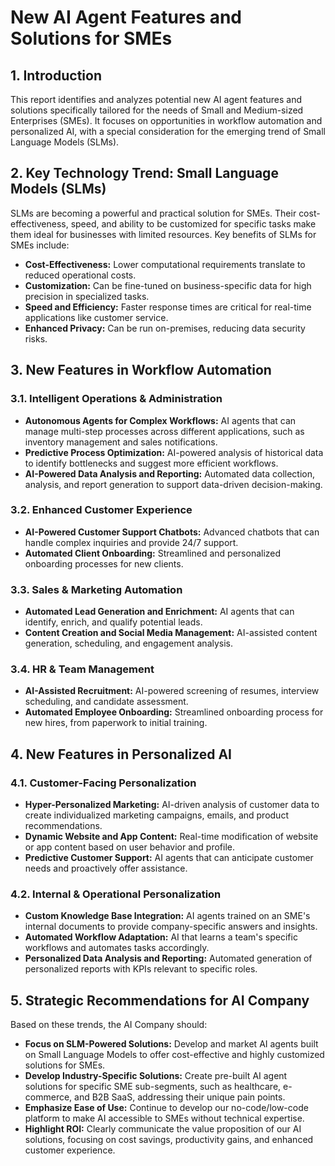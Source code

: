 # New AI Agent Features and Solutions for SMEs

## 1. Introduction

This report identifies and analyzes potential new AI agent features and solutions specifically tailored for the needs of Small and Medium-sized Enterprises (SMEs). It focuses on opportunities in workflow automation and personalized AI, with a special consideration for the emerging trend of Small Language Models (SLMs).

## 2. Key Technology Trend: Small Language Models (SLMs)

SLMs are becoming a powerful and practical solution for SMEs. Their cost-effectiveness, speed, and ability to be customized for specific tasks make them ideal for businesses with limited resources. Key benefits of SLMs for SMEs include:

*   **Cost-Effectiveness:** Lower computational requirements translate to reduced operational costs.
*   **Customization:** Can be fine-tuned on business-specific data for high precision in specialized tasks.
*   **Speed and Efficiency:** Faster response times are critical for real-time applications like customer service.
*   **Enhanced Privacy:** Can be run on-premises, reducing data security risks.

## 3. New Features in Workflow Automation

### 3.1. Intelligent Operations & Administration

*   **Autonomous Agents for Complex Workflows:** AI agents that can manage multi-step processes across different applications, such as inventory management and sales notifications.
*   **Predictive Process Optimization:** AI-powered analysis of historical data to identify bottlenecks and suggest more efficient workflows.
*   **AI-Powered Data Analysis and Reporting:** Automated data collection, analysis, and report generation to support data-driven decision-making.

### 3.2. Enhanced Customer Experience

*   **AI-Powered Customer Support Chatbots:** Advanced chatbots that can handle complex inquiries and provide 24/7 support.
*   **Automated Client Onboarding:** Streamlined and personalized onboarding processes for new clients.

### 3.3. Sales & Marketing Automation

*   **Automated Lead Generation and Enrichment:** AI agents that can identify, enrich, and qualify potential leads.
*   **Content Creation and Social Media Management:** AI-assisted content generation, scheduling, and engagement analysis.

### 3.4. HR & Team Management

*   **AI-Assisted Recruitment:** AI-powered screening of resumes, interview scheduling, and candidate assessment.
*   **Automated Employee Onboarding:** Streamlined onboarding process for new hires, from paperwork to initial training.

## 4. New Features in Personalized AI

### 4.1. Customer-Facing Personalization

*   **Hyper-Personalized Marketing:** AI-driven analysis of customer data to create individualized marketing campaigns, emails, and product recommendations.
*   **Dynamic Website and App Content:** Real-time modification of website or app content based on user behavior and profile.
*   **Predictive Customer Support:** AI agents that can anticipate customer needs and proactively offer assistance.

### 4.2. Internal & Operational Personalization

*   **Custom Knowledge Base Integration:** AI agents trained on an SME's internal documents to provide company-specific answers and insights.
*   **Automated Workflow Adaptation:** AI that learns a team's specific workflows and automates tasks accordingly.
*   **Personalized Data Analysis and Reporting:** Automated generation of personalized reports with KPIs relevant to specific roles.

## 5. Strategic Recommendations for AI Company

Based on these trends, the AI Company should:

*   **Focus on SLM-Powered Solutions:** Develop and market AI agents built on Small Language Models to offer cost-effective and highly customized solutions for SMEs.
*   **Develop Industry-Specific Solutions:** Create pre-built AI agent solutions for specific SME sub-segments, such as healthcare, e-commerce, and B2B SaaS, addressing their unique pain points.
*   **Emphasize Ease of Use:** Continue to develop our no-code/low-code platform to make AI accessible to SMEs without technical expertise.
*   **Highlight ROI:** Clearly communicate the value proposition of our AI solutions, focusing on cost savings, productivity gains, and enhanced customer experience.
